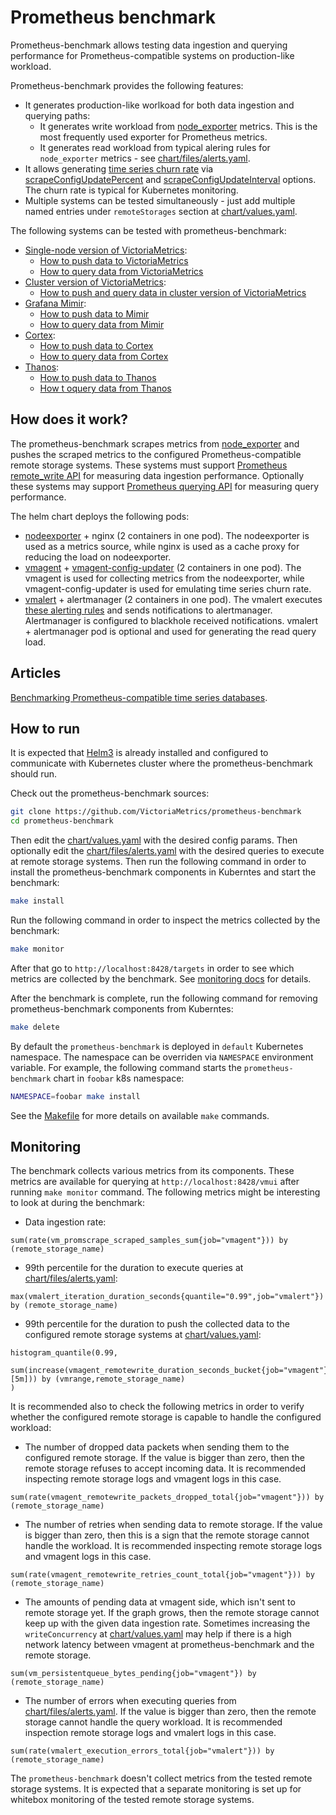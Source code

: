 # Prometheus benchmark

Prometheus-benchmark allows testing data ingestion and querying performance
for Prometheus-compatible systems on production-like workload.

Prometheus-benchmark provides the following features:

- It generates production-like worlkoad for both data ingestion and querying paths:
  - It generates write workload from [node_exporter](https://github.com/prometheus/node_exporter) metrics.
    This is the most frequently used exporter for Prometheus metrics.
  - It generates read workload from typical alering rules for `node_exporter` metrics - see [chart/files/alerts.yaml](chart/files/alerts.yaml).
- It allows generating [time series churn rate](https://docs.victoriametrics.com/FAQ.html#what-is-high-churn-rate)
  via [scrapeConfigUpdatePercent](https://github.com/VictoriaMetrics/prometheus-benchmark/blob/f6a69052413618c607758d5469e43e508792aff7/chart/values.yaml#L30)
  and [scrapeConfigUpdateInterval](https://github.com/VictoriaMetrics/prometheus-benchmark/blob/f6a69052413618c607758d5469e43e508792aff7/chart/values.yaml#L38)
  options. The churn rate is typical for Kubernetes monitoring.
- Multiple systems can be tested simultaneously - just add multiple named entries
  under `remoteStorages` section at [chart/values.yaml](chart/values.yaml).

The following systems can be tested with prometheus-benchmark:

- [Single-node version of VictoriaMetrics](https://docs.victoriametrics.com/Single-server-VictoriaMetrics.html):
  - [How to push data to VictoriaMetrics](https://docs.victoriametrics.com/#prometheus-setup)
  - [How to query data from VictoriaMetrics](https://docs.victoriametrics.com/url-examples.html#apiv1query)
- [Cluster version of VictoriaMetrics](https://docs.victoriametrics.com/Cluster-VictoriaMetrics.html):
  - [How to push and query data in cluster version of VictoriaMetrics](https://docs.victoriametrics.com/Cluster-VictoriaMetrics.html#url-format)
- [Grafana Mimir](https://grafana.com/oss/mimir/):
  - [How to push data to Mimir](https://grafana.com/docs/mimir/latest/operators-guide/reference-http-api/#remote-write)
  - [How to query data from Mimir](https://grafana.com/docs/mimir/latest/operators-guide/reference-http-api/#instant-query)
- [Cortex](https://github.com/cortexproject/cortex):
  - [How to push data to Cortex](https://cortexmetrics.io/docs/api/#remote-write)
  - [How to query data from Cortex](https://cortexmetrics.io/docs/api/#instant-query)
- [Thanos](https://github.com/thanos-io/thanos/):
  - [How to push data to Thanos](https://thanos.io/tip/components/receive.md/)
  - [How t oquery data from Thanos](https://thanos.io/tip/components/query.md/)

## How does it work?

The prometheus-benchmark scrapes metrics from [node_exporter](https://github.com/prometheus/node_exporter)
and pushes the scraped metrics to the configured Prometheus-compatible remote storage systems.
These systems must support [Prometheus remote_write API](https://prometheus.io/docs/prometheus/latest/configuration/configuration/#remote_write)
for measuring data ingestion performance. Optionally these systems may support
[Prometheus querying API](https://prometheus.io/docs/prometheus/latest/querying/api/#instant-queries) for measuring query performance.

The helm chart deploys the following pods:

- [nodeexporter](https://github.com/prometheus/node_exporter) + nginx (2 containers in one pod).
  The nodeexporter is used as a metrics source, while nginx is used as a cache proxy
  for reducing the load on nodeexporter.
- [vmagent](https://docs.victoriametrics.com/vmagent.html) + [vmagent-config-updater](services/vmagent-config-updater/README.md) (2 containers in one pod).
  The vmagent is used for collecting metrics from the nodeexporter,
  while vmagent-config-updater is used for emulating time series churn rate.
- [vmalert](https://docs.victoriametrics.com/vmalert.html) + alertmanager (2 containers in one pod).
  The vmalert executes [these alerting rules](chart/files/alerts.yaml) and sends notifications to alertmanager.
  Alertmanager is configured to blackhole received notifications.
  vmalert + alertmanager pod is optional and used for generating the read query load.

## Articles

[Benchmarking Prometheus-compatible time series databases](https://victoriametrics.com/blog/remote-write-benchmark/).

## How to run

It is expected that [Helm3](https://helm.sh/docs/intro/install/) is already installed
and configured to communicate with Kubernetes cluster where the prometheus-benchmark should run.

Check out the prometheus-benchmark sources:

```bash
git clone https://github.com/VictoriaMetrics/prometheus-benchmark
cd prometheus-benchmark
```

Then edit the [chart/values.yaml](chart/values.yaml) with the desired config params.
Then optionally edit the [chart/files/alerts.yaml](chart/files/alerts.yaml)
with the desired queries to execute at remote storage systems.
Then run the following command in order to install the prometheus-benchmark
components in Kuberntes and start the benchmark:

```bash
make install
```

Run the following command in order to inspect the metrics collected by the benchmark:

```bash
make monitor
```

After that go to `http://localhost:8428/targets` in order to see which metrics are collected by the benchmark.
See [monitoring docs](#monitoring) for details.

After the benchmark is complete, run the following command for removing prometheus-benchmark components from Kuberntes:

```bash
make delete
```

By default the `prometheus-benchmark` is deployed in `default` Kubernetes namespace.
The namespace can be overriden via `NAMESPACE` environment variable.
For example, the following command starts the `prometheus-benchmark` chart in `foobar` k8s namespace:

```bash
NAMESPACE=foobar make install
```

See the [Makefile](Makefile) for more details on available `make` commands.

## Monitoring

The benchmark collects various metrics from its components. These metrics
are available for querying at `http://localhost:8428/vmui` after running `make monitor` command.
The following metrics might be interesting to look at during the benchmark:

- Data ingestion rate:

```metricsql
sum(rate(vm_promscrape_scraped_samples_sum{job="vmagent"})) by (remote_storage_name)
```

- 99th percentile for the duration to execute queries at [chart/files/alerts.yaml](chart/files/alerts.yaml):

```metricsql
max(vmalert_iteration_duration_seconds{quantile="0.99",job="vmalert"}) by (remote_storage_name)
```

- 99th percentile for the duration to push the collected data to the configured
  remote storage systems at [chart/values.yaml](chart/values.yaml):

```metricsql
histogram_quantile(0.99,
  sum(increase(vmagent_remotewrite_duration_seconds_bucket{job="vmagent"}[5m])) by (vmrange,remote_storage_name)
)
```

It is recommended also to check the following metrics in order to verify whether the configured remote storage is capable to handle the configured workload:

- The number of dropped data packets when sending them to the configured remote storage.
  If the value is bigger than zero, then the remote storage refuses to accept incoming data.
  It is recommended inspecting remote storage logs and vmagent logs in this case.

```metricsql
sum(rate(vmagent_remotewrite_packets_dropped_total{job="vmagent"})) by (remote_storage_name)
```

- The number of retries when sending data to remote storage. If the value is bigger than zero,
  then this is a sign that the remote storage cannot handle the workload.
  It is recommended inspecting remote storage logs and vmagent logs in this case.

```metricsql
sum(rate(vmagent_remotewrite_retries_count_total{job="vmagent"})) by (remote_storage_name)
```

- The amounts of pending data at vmagent side, which isn't sent to remote storage yet.
  If the graph grows, then the remote storage cannot keep up with the given data ingestion rate.
  Sometimes increasing the `writeConcurrency` at [chart/values.yaml](chart/values.yaml)
  may help if there is a high network latency between vmagent at prometheus-benchmark
  and the remote storage.

```metricsql
sum(vm_persistentqueue_bytes_pending{job="vmagent"}) by (remote_storage_name)
```

- The number of errors when executing queries from [chart/files/alerts.yaml](chart/files/alerts.yaml).
  If the value is bigger than zero, then the remote storage cannot handle the query workload.
  It is recommended inspection remote storage logs and vmalert logs in this case.

```metricsql
sum(rate(vmalert_execution_errors_total{job="vmalert"})) by (remote_storage_name)
```

The `prometheus-benchmark` doesn't collect metrics from the tested remote storage systems.
It is expected that a separate monitoring is set up for whitebox monitoring
of the tested remote storage systems.
